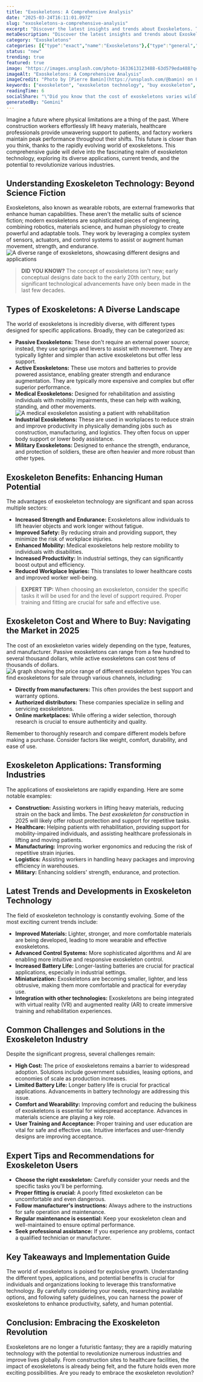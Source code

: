 ```yaml
---
title: "Exoskeletons: A Comprehensive Analysis"
date: "2025-03-24T16:11:01.097Z"
slug: "exoskeletons-a-comprehensive-analysis"
excerpt: "Discover the latest insights and trends about Exoskeletons. This comprehensive guide covers everything you need to know about Exoskeletons in 2025."
metaDescription: "Discover the latest insights and trends about Exoskeletons. This comprehensive guide covers everything you need to know about Exoskeletons in 2025."
category: "Exoskeletons"
categories: [{"type":"exact","name":"Exoskeletons"},{"type":"general","name":"Robotics"},{"type":"medium","name":"Human-Machine Interfaces"},{"type":"specific","name":"Biomechanics"},{"type":"niche","name":"Actuator Design"}]
status: "new"
trending: true
featured: true
image: "https://images.unsplash.com/photo-1633613123488-63d579eda488?q=85&w=1200&fit=max&fm=webp&auto=compress"
imageAlt: "Exoskeletons: A Comprehensive Analysis"
imageCredit: "Photo by [Pierre Bamin](https://unsplash.com/@bamin) on Unsplash"
keywords: ["exoskeleton", "exoskeleton technology", "buy exoskeleton", "exoskeleton for sale", "types of exoskeletons", "medical exoskeletons", "industrial exoskeletons", "exoskeleton cost", "exoskeleton benefits", "best exoskeleton for construction"]
readingTime: 6
socialShare: "\"Did you know that the cost of exoskeletons varies wildly, from a few hundred to tens of thousands of dollars?  The future of work is powered by more than just human strength.\""
generatedBy: "Gemini"
---
```




Imagine a future where physical limitations are a thing of the past.  Where construction workers effortlessly lift heavy materials, healthcare professionals provide unwavering support to patients, and factory workers maintain peak performance throughout their shifts. This future is closer than you think, thanks to the rapidly evolving world of exoskeletons. This comprehensive guide will delve into the fascinating realm of exoskeleton technology, exploring its diverse applications, current trends, and the potential to revolutionize various industries.

## Understanding Exoskeleton Technology: Beyond Science Fiction

Exoskeletons, also known as wearable robots, are external frameworks that enhance human capabilities.  These aren't the metallic suits of science fiction; modern exoskeletons are sophisticated pieces of engineering, combining robotics, materials science, and human physiology to create powerful and adaptable tools.  They work by leveraging a complex system of sensors, actuators, and control systems to assist or augment human movement, strength, and endurance.  ![A diverse range of exoskeletons, showcasing different designs and applications](https://images.unsplash.com/photo-1738669465523-1aa4d153c126?q=85&w=1200&fit=max&fm=webp&auto=compress)

> **DID YOU KNOW?** The concept of exoskeletons isn't new; early conceptual designs date back to the early 20th century, but significant technological advancements have only been made in the last few decades.

## Types of Exoskeletons: A Diverse Landscape

The world of exoskeletons is incredibly diverse, with different types designed for specific applications.  Broadly, they can be categorized as:

* **Passive Exoskeletons:** These don't require an external power source; instead, they use springs and levers to assist with movement. They are typically lighter and simpler than active exoskeletons but offer less support.
* **Active Exoskeletons:** These use motors and batteries to provide powered assistance, enabling greater strength and endurance augmentation. They are typically more expensive and complex but offer superior performance.
* **Medical Exoskeletons:** Designed for rehabilitation and assisting individuals with mobility impairments, these can help with walking, standing, and other movements.  ![A medical exoskeleton assisting a patient with rehabilitation](https://images.unsplash.com/photo-1720459370581-65c9abe0e641?q=85&w=1200&fit=max&fm=webp&auto=compress)
* **Industrial Exoskeletons:**  These are used in workplaces to reduce strain and improve productivity in physically demanding jobs such as construction, manufacturing, and logistics.  They often focus on upper body support or lower body assistance.
* **Military Exoskeletons:** Designed to enhance the strength, endurance, and protection of soldiers, these are often heavier and more robust than other types.

## Exoskeleton Benefits: Enhancing Human Potential

The advantages of exoskeleton technology are significant and span across multiple sectors:

* **Increased Strength and Endurance:** Exoskeletons allow individuals to lift heavier objects and work longer without fatigue.
* **Improved Safety:**  By reducing strain and providing support, they minimize the risk of workplace injuries.
* **Enhanced Mobility:** Medical exoskeletons help restore mobility to individuals with disabilities.
* **Increased Productivity:** In industrial settings, they can significantly boost output and efficiency.
* **Reduced Workplace Injuries:** This translates to lower healthcare costs and improved worker well-being.

> **EXPERT TIP:**  When choosing an exoskeleton, consider the specific tasks it will be used for and the level of support required.  Proper training and fitting are crucial for safe and effective use.

##  Exoskeleton Cost and Where to Buy: Navigating the Market in 2025

The cost of an exoskeleton varies widely depending on the type, features, and manufacturer.  Passive exoskeletons can range from a few hundred to several thousand dollars, while active exoskeletons can cost tens of thousands of dollars.  ![A graph showing the price range of different exoskeleton types](https://images.unsplash.com/photo-1633613123488-63d579eda488?q=85&w=1200&fit=max&fm=webp&auto=compress) You can find exoskeletons for sale through various channels, including:

* **Directly from manufacturers:** This often provides the best support and warranty options.
* **Authorized distributors:** These companies specialize in selling and servicing exoskeletons.
* **Online marketplaces:**  While offering a wider selection, thorough research is crucial to ensure authenticity and quality.

Remember to thoroughly research and compare different models before making a purchase.  Consider factors like weight, comfort, durability, and ease of use.

##  Exoskeleton Applications: Transforming Industries

The applications of exoskeletons are rapidly expanding.  Here are some notable examples:

* **Construction:**  Assisting workers in lifting heavy materials, reducing strain on the back and limbs.  The *best exoskeleton for construction* in 2025 will likely offer robust protection and support for repetitive tasks.
* **Healthcare:**  Helping patients with rehabilitation, providing support for mobility-impaired individuals, and assisting healthcare professionals in lifting and moving patients.
* **Manufacturing:**  Improving worker ergonomics and reducing the risk of repetitive strain injuries.
* **Logistics:**  Assisting workers in handling heavy packages and improving efficiency in warehouses.
* **Military:** Enhancing soldiers' strength, endurance, and protection.

## Latest Trends and Developments in Exoskeleton Technology

The field of exoskeleton technology is constantly evolving.  Some of the most exciting current trends include:

* **Improved Materials:** Lighter, stronger, and more comfortable materials are being developed, leading to more wearable and effective exoskeletons.
* **Advanced Control Systems:**  More sophisticated algorithms and AI are enabling more intuitive and responsive exoskeleton control.
* **Increased Battery Life:**  Longer-lasting batteries are crucial for practical applications, especially in industrial settings.
* **Miniaturization:**  Exoskeletons are becoming smaller, lighter, and less obtrusive, making them more comfortable and practical for everyday use.
* **Integration with other technologies:**  Exoskeletons are being integrated with virtual reality (VR) and augmented reality (AR) to create immersive training and rehabilitation experiences.

## Common Challenges and Solutions in the Exoskeleton Industry

Despite the significant progress, several challenges remain:

* **High Cost:**  The price of exoskeletons remains a barrier to widespread adoption.  Solutions include government subsidies, leasing options, and economies of scale as production increases.
* **Limited Battery Life:**  Longer battery life is crucial for practical applications.  Advancements in battery technology are addressing this issue.
* **Comfort and Wearability:**  Improving comfort and reducing the bulkiness of exoskeletons is essential for widespread acceptance.  Advances in materials science are playing a key role.
* **User Training and Acceptance:**  Proper training and user education are vital for safe and effective use.  Intuitive interfaces and user-friendly designs are improving acceptance.

## Expert Tips and Recommendations for Exoskeleton Users

* **Choose the right exoskeleton:** Carefully consider your needs and the specific tasks you'll be performing.
* **Proper fitting is crucial:**  A poorly fitted exoskeleton can be uncomfortable and even dangerous.
* **Follow manufacturer's instructions:**  Always adhere to the instructions for safe operation and maintenance.
* **Regular maintenance is essential:**  Keep your exoskeleton clean and well-maintained to ensure optimal performance.
* **Seek professional assistance:**  If you experience any problems, contact a qualified technician or manufacturer.

## Key Takeaways and Implementation Guide

The world of exoskeletons is poised for explosive growth.  Understanding the different types, applications, and potential benefits is crucial for individuals and organizations looking to leverage this transformative technology.  By carefully considering your needs, researching available options, and following safety guidelines, you can harness the power of exoskeletons to enhance productivity, safety, and human potential.

## Conclusion: Embracing the Exoskeleton Revolution

Exoskeletons are no longer a futuristic fantasy; they are a rapidly maturing technology with the potential to revolutionize numerous industries and improve lives globally.  From construction sites to healthcare facilities, the impact of exoskeletons is already being felt, and the future holds even more exciting possibilities.  Are you ready to embrace the exoskeleton revolution?

